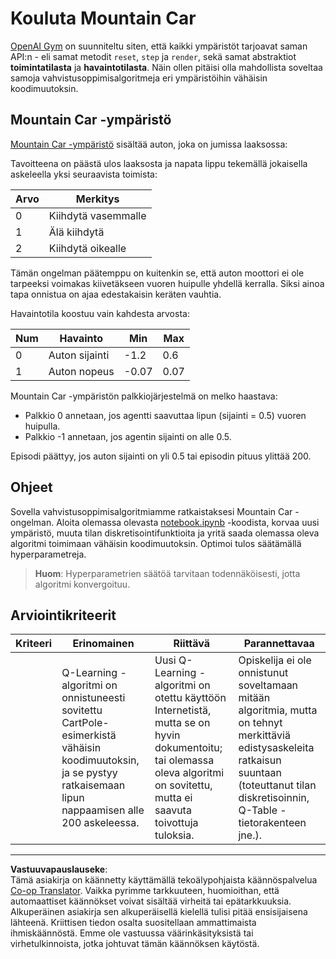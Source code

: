 <!--
CO_OP_TRANSLATOR_METADATA:
{
  "original_hash": "1f2b7441745eb52e25745423b247016b",
  "translation_date": "2025-09-05T01:19:02+00:00",
  "source_file": "8-Reinforcement/2-Gym/assignment.md",
  "language_code": "fi"
}
-->
# Kouluta Mountain Car

[OpenAI Gym](http://gym.openai.com) on suunniteltu siten, että kaikki ympäristöt tarjoavat saman API:n - eli samat metodit `reset`, `step` ja `render`, sekä samat abstraktiot **toimintatilasta** ja **havaintotilasta**. Näin ollen pitäisi olla mahdollista soveltaa samoja vahvistusoppimisalgoritmeja eri ympäristöihin vähäisin koodimuutoksin.

## Mountain Car -ympäristö

[Mountain Car -ympäristö](https://gym.openai.com/envs/MountainCar-v0/) sisältää auton, joka on jumissa laaksossa:

Tavoitteena on päästä ulos laaksosta ja napata lippu tekemällä jokaisella askeleella yksi seuraavista toimista:

| Arvo | Merkitys |
|---|---|
| 0 | Kiihdytä vasemmalle |
| 1 | Älä kiihdytä |
| 2 | Kiihdytä oikealle |

Tämän ongelman päätemppu on kuitenkin se, että auton moottori ei ole tarpeeksi voimakas kiivetäkseen vuoren huipulle yhdellä kerralla. Siksi ainoa tapa onnistua on ajaa edestakaisin keräten vauhtia.

Havaintotila koostuu vain kahdesta arvosta:

| Num | Havainto       | Min   | Max   |
|-----|---------------|-------|-------|
|  0  | Auton sijainti | -1.2  | 0.6   |
|  1  | Auton nopeus   | -0.07 | 0.07  |

Mountain Car -ympäristön palkkiojärjestelmä on melko haastava:

 * Palkkio 0 annetaan, jos agentti saavuttaa lipun (sijainti = 0.5) vuoren huipulla.
 * Palkkio -1 annetaan, jos agentin sijainti on alle 0.5.

Episodi päättyy, jos auton sijainti on yli 0.5 tai episodin pituus ylittää 200.

## Ohjeet

Sovella vahvistusoppimisalgoritmiamme ratkaistaksesi Mountain Car -ongelman. Aloita olemassa olevasta [notebook.ipynb](../../../../8-Reinforcement/2-Gym/notebook.ipynb) -koodista, korvaa uusi ympäristö, muuta tilan diskretisointifunktioita ja yritä saada olemassa oleva algoritmi toimimaan vähäisin koodimuutoksin. Optimoi tulos säätämällä hyperparametreja.

> **Huom**: Hyperparametrien säätöä tarvitaan todennäköisesti, jotta algoritmi konvergoituu.

## Arviointikriteerit

| Kriteeri | Erinomainen | Riittävä | Parannettavaa |
| -------- | ----------- | -------- | ------------- |
|          | Q-Learning -algoritmi on onnistuneesti sovitettu CartPole-esimerkistä vähäisin koodimuutoksin, ja se pystyy ratkaisemaan lipun nappaamisen alle 200 askeleessa. | Uusi Q-Learning -algoritmi on otettu käyttöön Internetistä, mutta se on hyvin dokumentoitu; tai olemassa oleva algoritmi on sovitettu, mutta ei saavuta toivottuja tuloksia. | Opiskelija ei ole onnistunut soveltamaan mitään algoritmia, mutta on tehnyt merkittäviä edistysaskeleita ratkaisun suuntaan (toteuttanut tilan diskretisoinnin, Q-Table -tietorakenteen jne.). |

---

**Vastuuvapauslauseke**:  
Tämä asiakirja on käännetty käyttämällä tekoälypohjaista käännöspalvelua [Co-op Translator](https://github.com/Azure/co-op-translator). Vaikka pyrimme tarkkuuteen, huomioithan, että automaattiset käännökset voivat sisältää virheitä tai epätarkkuuksia. Alkuperäinen asiakirja sen alkuperäisellä kielellä tulisi pitää ensisijaisena lähteenä. Kriittisen tiedon osalta suositellaan ammattimaista ihmiskäännöstä. Emme ole vastuussa väärinkäsityksistä tai virhetulkinnoista, jotka johtuvat tämän käännöksen käytöstä.